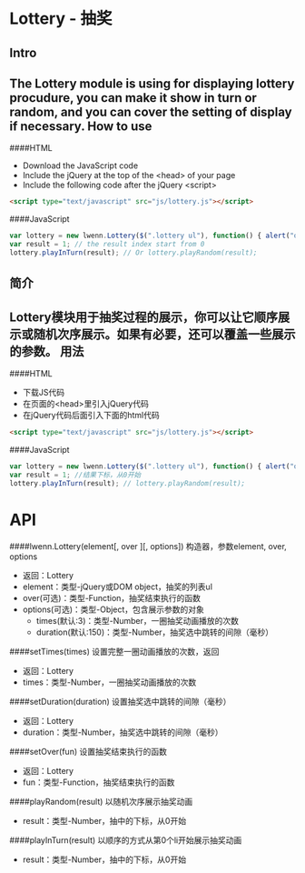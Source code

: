 Lottery - 抽奖
==
Intro
--
The Lottery module is using for displaying lottery procudure, you can make it show in turn or random, and you can cover the setting of display if necessary.
How to use
--
####HTML
* Download the JavaScript code
* Include the jQuery at the top of the &lt;head&gt; of your page
* Include the following code after the jQuery &lt;script&gt;
```html
<script type="text/javascript" src="js/lottery.js"></script>
```
####JavaScript
```javascript
var lottery = new lwenn.Lottery($(".lottery ul"), function() { alert("over"); }); // $(".lottery ul") is the rewards to draw a lottery
var result = 1; // the result index start from 0
lottery.playInTurn(result); // Or lottery.playRandom(result);
```
简介
--
Lottery模块用于抽奖过程的展示，你可以让它顺序展示或随机次序展示。如果有必要，还可以覆盖一些展示的参数。
用法
--
####HTML
* 下载JS代码
* 在页面的&lt;head&gt;里引入jQuery代码
* 在jQuery代码后面引入下面的html代码
```html
<script type="text/javascript" src="js/lottery.js"></script>
```
####JavaScript
```javascript
var lottery = new lwenn.Lottery($(".lottery ul"), function() { alert("over"); }); // $(".lottery ul")是抽奖的奖励列表
var result = 1; //结果下标，从0开始
lottery.playInTurn(result); // lottery.playRandom(result);
```
API
==
####lwenn.Lottery(element[, over ][, options])
构造器，参数element, over, options
* 返回：Lottery
* element：类型-jQuery或DOM object，抽奖的列表ul
* over(可选)：类型-Function，抽奖结束执行的函数
* options(可选)：类型-Object，包含展示参数的对象
	* times(默认:3)：类型-Number，一圈抽奖动画播放的次数
    * duration(默认:150)：类型-Number，抽奖选中跳转的间隙（毫秒）

####setTimes(times)
设置完整一圈动画播放的次数，返回
* 返回：Lottery
* times：类型-Number，一圈抽奖动画播放的次数

####setDuration(duration)
设置抽奖选中跳转的间隙（毫秒）
* 返回：Lottery
* duration：类型-Number，抽奖选中跳转的间隙（毫秒）

####setOver(fun)
设置抽奖结束执行的函数
* 返回：Lottery
* fun：类型-Function，抽奖结束执行的函数

####playRandom(result)
以随机次序展示抽奖动画
* result：类型-Number，抽中的下标，从0开始

####playInTurn(result)
以顺序的方式从第0个li开始展示抽奖动画
* result：类型-Number，抽中的下标，从0开始